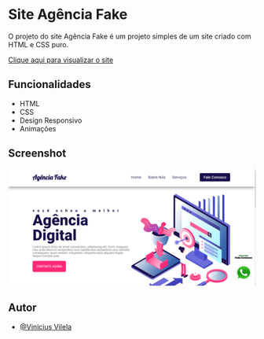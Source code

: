 
# Site Agência Fake

 O projeto do site Agência Fake é um projeto simples de um site criado com HTML e CSS puro.

 <a href="https://site-agencia-fake.vercel.app" target="_blank"> Clique aqui para visualizar o site </a>



## Funcionalidades

- HTML
- CSS
- Design Responsivo
- Animações




## Screenshot

<img src="Print-Site.png">


## Autor

- [@Vinicius Vilela](https://www.github.com/viniciusvilelaa)






